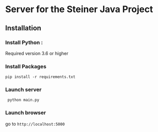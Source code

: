 # Server for the Steiner Java Project

## Installation

### Install Python :
Required version 3.6 or higher

### Install Packages

` pip install -r requirements.txt `


### Launch server

` python main.py`

### Launch browser

go to `http://localhost:5000`
